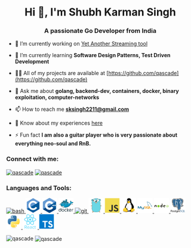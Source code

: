 <h1 align="center">Hi 👋, I'm Shubh Karman Singh</h1>
<h3 align="center">A passionate Go Developer from India</h3>

- 🔭 I’m currently working on [Yet Another Streaming tool](https://github.com/qascade/yast)

- 🌱 I’m currently learning **Software Design Patterns, Test Driven Development**

- 👨‍💻 All of my projects are available at [https://github.com/qascade](https://github.com/qascade)

- 💬 Ask me about **golang, backend-dev, containers, docker, binary exploitation, computer-networks**

- 📫 How to reach me **sksingh2211@gmail.com**

- 📄 Know about my experiences [here](https://www.linkedin.com/in/qascade/overlay/1635490515290/single-media-viewer?type=DOCUMENT&profileId=ACoAAC2XDjwBrlbO1kWE8OR8dZPjufa0Kes8BvY&lipi=urn%3Ali%3Apage%3Ad_flagship3_profile_view_base%3BZSrGHyYiSaiCbp1lKX8HJA%3D%3D)

- ⚡ Fun fact **I am also a guitar player who is very passionate about everything neo-soul and RnB.**

<h3 align="left">Connect with me:</h3>
<p align="left">
<a href="https://twitter.com/qascade" target="blank"><img align="center" src="https://raw.githubusercontent.com/rahuldkjain/github-profile-readme-generator/master/src/images/icons/Social/twitter.svg" alt="qascade" height="30" width="40" /></a>
<a href="https://linkedin.com/in/qascade" target="blank"><img align="center" src="https://raw.githubusercontent.com/rahuldkjain/github-profile-readme-generator/master/src/images/icons/Social/linked-in-alt.svg" alt="qascade" height="30" width="40" /></a>
</p>

<h3 align="left">Languages and Tools:</h3>
<p align="left"> <a href="https://www.gnu.org/software/bash/" target="_blank" rel="noreferrer"> <img src="https://www.vectorlogo.zone/logos/gnu_bash/gnu_bash-icon.svg" alt="bash" width="40" height="40"/> </a> <a href="https://www.cprogramming.com/" target="_blank" rel="noreferrer"> <img src="https://raw.githubusercontent.com/devicons/devicon/master/icons/c/c-original.svg" alt="c" width="40" height="40"/> </a> <a href="https://www.w3schools.com/cpp/" target="_blank" rel="noreferrer"> <img src="https://raw.githubusercontent.com/devicons/devicon/master/icons/cplusplus/cplusplus-original.svg" alt="cplusplus" width="40" height="40"/> </a> <a href="https://www.docker.com/" target="_blank" rel="noreferrer"> <img src="https://raw.githubusercontent.com/devicons/devicon/master/icons/docker/docker-original-wordmark.svg" alt="docker" width="40" height="40"/> </a> <a href="https://git-scm.com/" target="_blank" rel="noreferrer"> <img src="https://www.vectorlogo.zone/logos/git-scm/git-scm-icon.svg" alt="git" width="40" height="40"/> </a> <a href="https://golang.org" target="_blank" rel="noreferrer"> <img src="https://raw.githubusercontent.com/devicons/devicon/master/icons/go/go-original.svg" alt="go" width="40" height="40"/> </a> <a href="https://developer.mozilla.org/en-US/docs/Web/JavaScript" target="_blank" rel="noreferrer"> <img src="https://raw.githubusercontent.com/devicons/devicon/master/icons/javascript/javascript-original.svg" alt="javascript" width="40" height="40"/> </a> <a href="https://www.linux.org/" target="_blank" rel="noreferrer"> <img src="https://raw.githubusercontent.com/devicons/devicon/master/icons/linux/linux-original.svg" alt="linux" width="40" height="40"/> </a> <a href="https://www.mysql.com/" target="_blank" rel="noreferrer"> <img src="https://raw.githubusercontent.com/devicons/devicon/master/icons/mysql/mysql-original-wordmark.svg" alt="mysql" width="40" height="40"/> </a> <a href="https://nodejs.org" target="_blank" rel="noreferrer"> <img src="https://raw.githubusercontent.com/devicons/devicon/master/icons/nodejs/nodejs-original-wordmark.svg" alt="nodejs" width="40" height="40"/> </a> <a href="https://www.postgresql.org" target="_blank" rel="noreferrer"> <img src="https://raw.githubusercontent.com/devicons/devicon/master/icons/postgresql/postgresql-original-wordmark.svg" alt="postgresql" width="40" height="40"/> </a> <a href="https://www.python.org" target="_blank" rel="noreferrer"> <img src="https://raw.githubusercontent.com/devicons/devicon/master/icons/python/python-original.svg" alt="python" width="40" height="40"/> </a> <a href="https://reactjs.org/" target="_blank" rel="noreferrer"> <img src="https://raw.githubusercontent.com/devicons/devicon/master/icons/react/react-original-wordmark.svg" alt="react" width="40" height="40"/> </a> <a href="https://www.typescriptlang.org/" target="_blank" rel="noreferrer"> <img src="https://raw.githubusercontent.com/devicons/devicon/master/icons/typescript/typescript-original.svg" alt="typescript" width="40" height="40"/> </a> </p>

<p><img align="left" src="https://github-readme-stats.vercel.app/api/top-langs?username=qascade&show_icons=true&locale=en&layout=compact" alt="qascade" /></p>

<p>&nbsp;<img align="center" src="https://github-readme-stats.vercel.app/api?username=qascade&show_icons=true&locale=en" alt="qascade" /></p>
